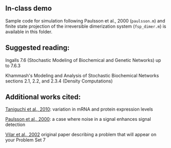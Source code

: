 ## In-class demo

Sample code for simulation following Paulsson et al., 2000 (`paulsson.m`) and finite state projection of the irreversible dimerization system (`fsp_dimer.m`) is available in this folder.

## Suggested reading:

Ingalls 7.6 (Stochastic Modeling of Biochemical and Genetic Networks) up to 7.6.3

Khammash's Modeling and Analysis of Stochastic Biochemical Networks sections 2.1, 2.2, and 2.3.4 (Density Computations)

## Additional works cited:

[Taniguchi et al., 2010](http://www.ncbi.nlm.nih.gov/pubmed/20671182): variation in mRNA and protein expression levels

[Paulsson et al., 2000](http://paulsson.med.harvard.edu/Web_pdfs/paulsson%202000%20PRLp5447_1.pdf): a case where noise in a signal enhances signal detection

[Vilar et al., 2002](http://www.pnas.org/content/99/9/5988) original paper describing a problem that will appear on your Problem Set 7